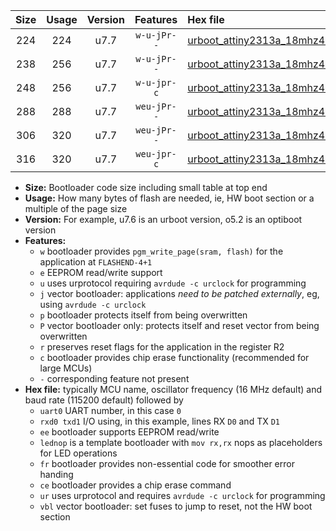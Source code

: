 |Size|Usage|Version|Features|Hex file|
|:-:|:-:|:-:|:-:|:--|
|224|224|u7.7|`w-u-jPr--`|[urboot_attiny2313a_18mhz432_115200bps_uart0_rxd0_txd1_lednop_ur_vbl.hex](https://raw.githubusercontent.com/stefanrueger/urboot.hex/main/mcus/attiny2313a/fcpu_18mhz432/115200_bps/urboot_attiny2313a_18mhz432_115200bps_uart0_rxd0_txd1_lednop_ur_vbl.hex)|
|238|256|u7.7|`w-u-jPr--`|[urboot_attiny2313a_18mhz432_115200bps_uart0_rxd0_txd1_lednop_fr_ur_vbl.hex](https://raw.githubusercontent.com/stefanrueger/urboot.hex/main/mcus/attiny2313a/fcpu_18mhz432/115200_bps/urboot_attiny2313a_18mhz432_115200bps_uart0_rxd0_txd1_lednop_fr_ur_vbl.hex)|
|248|256|u7.7|`w-u-jpr-c`|[urboot_attiny2313a_18mhz432_115200bps_uart0_rxd0_txd1_lednop_fr_ce_ur_vbl.hex](https://raw.githubusercontent.com/stefanrueger/urboot.hex/main/mcus/attiny2313a/fcpu_18mhz432/115200_bps/urboot_attiny2313a_18mhz432_115200bps_uart0_rxd0_txd1_lednop_fr_ce_ur_vbl.hex)|
|288|288|u7.7|`weu-jPr--`|[urboot_attiny2313a_18mhz432_115200bps_uart0_rxd0_txd1_ee_lednop_ur_vbl.hex](https://raw.githubusercontent.com/stefanrueger/urboot.hex/main/mcus/attiny2313a/fcpu_18mhz432/115200_bps/urboot_attiny2313a_18mhz432_115200bps_uart0_rxd0_txd1_ee_lednop_ur_vbl.hex)|
|306|320|u7.7|`weu-jPr--`|[urboot_attiny2313a_18mhz432_115200bps_uart0_rxd0_txd1_ee_lednop_fr_ur_vbl.hex](https://raw.githubusercontent.com/stefanrueger/urboot.hex/main/mcus/attiny2313a/fcpu_18mhz432/115200_bps/urboot_attiny2313a_18mhz432_115200bps_uart0_rxd0_txd1_ee_lednop_fr_ur_vbl.hex)|
|316|320|u7.7|`weu-jpr-c`|[urboot_attiny2313a_18mhz432_115200bps_uart0_rxd0_txd1_ee_lednop_fr_ce_ur_vbl.hex](https://raw.githubusercontent.com/stefanrueger/urboot.hex/main/mcus/attiny2313a/fcpu_18mhz432/115200_bps/urboot_attiny2313a_18mhz432_115200bps_uart0_rxd0_txd1_ee_lednop_fr_ce_ur_vbl.hex)|

- **Size:** Bootloader code size including small table at top end
- **Usage:** How many bytes of flash are needed, ie, HW boot section or a multiple of the page size
- **Version:** For example, u7.6 is an urboot version, o5.2 is an optiboot version
- **Features:**
  + `w` bootloader provides `pgm_write_page(sram, flash)` for the application at `FLASHEND-4+1`
  + `e` EEPROM read/write support
  + `u` uses urprotocol requiring `avrdude -c urclock` for programming
  + `j` vector bootloader: applications *need to be patched externally*, eg, using `avrdude -c urclock`
  + `p` bootloader protects itself from being overwritten
  + `P` vector bootloader only: protects itself and reset vector from being overwritten
  + `r` preserves reset flags for the application in the register R2
  + `c` bootloader provides chip erase functionality (recommended for large MCUs)
  + `-` corresponding feature not present
- **Hex file:** typically MCU name, oscillator frequency (16 MHz default) and baud rate (115200 default) followed by
  + `uart0` UART number, in this case `0`
  + `rxd0 txd1` I/O using, in this example, lines RX `D0` and TX `D1`
  + `ee` bootloader supports EEPROM read/write
  + `lednop` is a template bootloader with `mov rx,rx` nops as placeholders for LED operations
  + `fr` bootloader provides non-essential code for smoother error handing
  + `ce` bootloader provides a chip erase command
  + `ur` uses urprotocol and requires `avrdude -c urclock` for programming
  + `vbl` vector bootloader: set fuses to jump to reset, not the HW boot section

